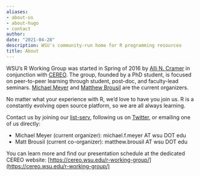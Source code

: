 ```yaml
---
aliases:
- about-us
- about-hugo
- contact
author:
date: "2021-04-28"
description: WSU's community-run home for R programming resources
title: About
---
```


WSU’s R Working Group was started in Spring of 2016 by [Alli N. Cramer](https://www.allicramer.com/) in conjunction with [CEREO](https://cereo.wsu.edu/). The group, founded by a PhD student, is focused on peer-to-peer learning through student, post-doc, and faculty-lead seminars. [Michael Meyer](https://labs.wsu.edu/hampton/people/michael-meyer/) and [Matthew Brousil](https://labs.wsu.edu/hampton/people/matthew-brousil/) are the current organizers.

No matter what your experience with R, we’d love to have you join us. R is a constantly evolving open source platform, so we are all always learning.

Contact us by joining our [list-serv](https://lists.wsu.edu/mailman/listinfo/r_working_grp), following us on [Twitter](https://twitter.com/CougRstats), or emailing one of us directly:

+ Michael Meyer (current organizer): michael.f.meyer AT wsu DOT edu
+ Matt Brousil (current co-organizer):  matthew.brousil AT wsu DOT edu

You can learn more and find our presentation schedule at the dedicated CEREO website: [https://cereo.wsu.edu/r-working-group/](https://cereo.wsu.edu/r-working-group/) 